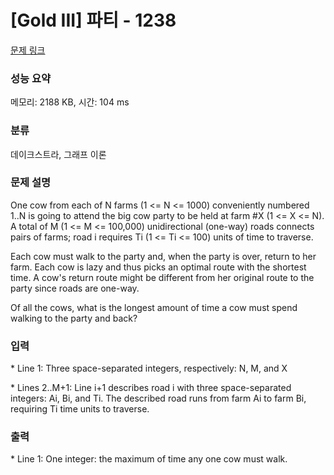 # [Gold III] 파티 - 1238 

[문제 링크](https://www.acmicpc.net/problem/1238) 

### 성능 요약

메모리: 2188 KB, 시간: 104 ms

### 분류

데이크스트라, 그래프 이론

### 문제 설명

<p>One cow from each of N farms (1 <= N <= 1000) conveniently numbered 1..N is going to attend the big cow party to be held at farm #X (1 <= X <= N). A total of M (1 <= M <= 100,000) unidirectional (one-way) roads connects pairs of farms; road i requires Ti (1 <= Ti <= 100) units of time to traverse.</p>

<p>Each cow must walk to the party and, when the party is over, return to her farm. Each cow is lazy and thus picks an optimal route with the shortest time. A cow's return route might be different from her original route to the party since roads are one-way.</p>

<p>Of all the cows, what is the longest amount of time a cow must spend walking to the party and back?</p>

### 입력 

 <p>* Line 1: Three space-separated integers, respectively: N, M, and X</p>

<p>* Lines 2..M+1: Line i+1 describes road i with three space-separated integers: Ai, Bi, and Ti. The described road runs from farm Ai to farm Bi, requiring Ti time units to traverse.</p>

### 출력 

 <p>* Line 1: One integer: the maximum of time any one cow must walk.</p>

<p> </p>


